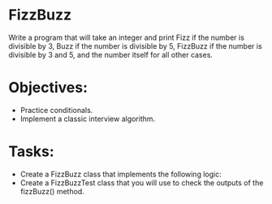 # FizzBuzz

Write a program that will take an integer and print Fizz if the number is divisible by 3, Buzz if the number is divisible by 5, FizzBuzz if the number is divisible by 3 and 5, and the number itself for all other cases.

# Objectives:

* Practice conditionals.
* Implement a classic interview algorithm.

# Tasks:

* Create a FizzBuzz class that implements the following logic:
* Create a FizzBuzzTest class that you will use to check the outputs of the fizzBuzz() method.
